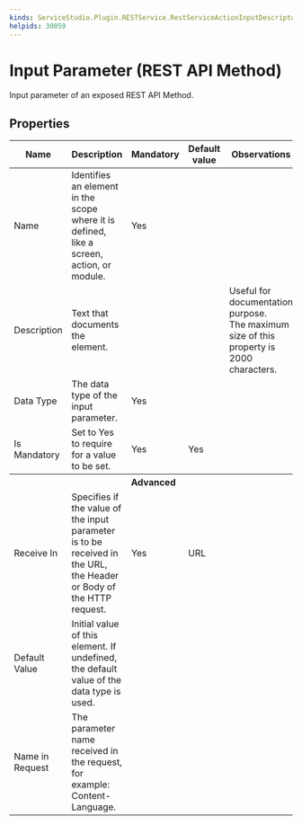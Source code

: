 ```yaml
---
kinds: ServiceStudio.Plugin.RESTService.RestServiceActionInputDescriptor
helpids: 30059
---
```


# Input Parameter (REST API Method)

Input parameter of an exposed REST API Method.  

## Properties

<table markdown="1">
<thead>
<tr>
<th>Name</th>
<th>Description</th>
<th>Mandatory</th>
<th>Default value</th>
<th>Observations</th>
</tr>
</thead>
<tbody>
<tr>
<td title="Name">Name</td>
<td>Identifies an element in the scope where it is defined, like a screen, action, or module.</td>
<td>Yes</td>
<td></td>
<td></td>
</tr>
<tr>
<td title="Description">Description</td>
<td>Text that documents the element.</td>
<td></td>
<td></td>
<td>Useful for documentation purpose.<br/>The maximum size of this property is 2000 characters.</td>
</tr>
<tr>
<td title="Type">Data Type</td>
<td>The data type of the input parameter.</td>
<td>Yes</td>
<td></td>
<td></td>
</tr>
<tr>
<td title="IsMandatory">Is Mandatory</td>
<td>Set to Yes to require for a value to be set.</td>
<td>Yes</td>
<td>Yes</td>
<td></td>
</tr>
<tr >
<th colspan="5">Advanced</th>
</tr>
<tr>
<td title="ReceiveIn">Receive In</td>
<td>Specifies if the value of the input parameter is to be received in the URL, the Header or Body of the HTTP request.</td>
<td>Yes</td>
<td>URL</td>
<td></td>
</tr>
<tr>
<td title="DefaultValue">Default Value</td>
<td>Initial value of this element. If undefined, the default value of the data type is used.</td>
<td></td>
<td></td>
<td></td>
</tr>
<tr>
<td title="ReceiveAs">Name in Request</td>
<td>The parameter name received in the request, for example: Content-Language.</td>
<td></td>
<td></td>
<td></td>
</tr>
</tbody>
</table>

